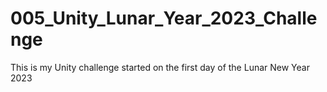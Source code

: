 # 005_Unity_Lunar_Year_2023_Challenge
This is my Unity challenge started on the first day of the Lunar New Year 2023
